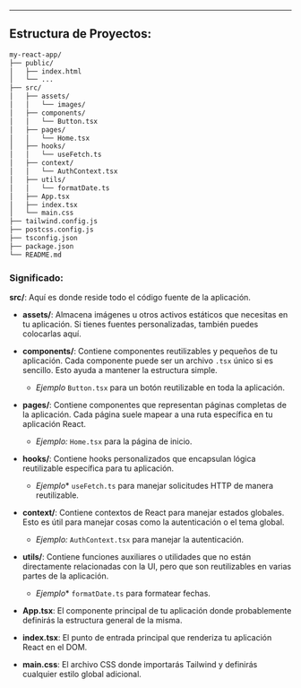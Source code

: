 
---
## Estructura de Proyectos:
```bash
my-react-app/
├── public/
│   ├── index.html
│   └── ...
├── src/
│   ├── assets/
│   │   └── images/
│   ├── components/
│   │   └── Button.tsx
│   ├── pages/
│   │   └── Home.tsx
│   ├── hooks/
│   │   └── useFetch.ts
│   ├── context/
│   │   └── AuthContext.tsx
│   ├── utils/
│   │   └── formatDate.ts
│   ├── App.tsx
│   ├── index.tsx
│   └── main.css
├── tailwind.config.js
├── postcss.config.js
├── tsconfig.json
├── package.json
└── README.md
```

### Significado:
**src/**: Aquí es donde reside todo el código fuente de la aplicación.

- **assets/**: Almacena imágenes u otros activos estáticos que necesitas en tu aplicación. Si tienes fuentes personalizadas, también puedes colocarlas aquí.
    
- **components/**: Contiene componentes reutilizables y pequeños de tu aplicación. Cada componente puede ser un archivo `.tsx` único si es sencillo. Esto ayuda a mantener la estructura simple.
    - *Ejemplo* `Button.tsx` para un botón reutilizable en toda la aplicación.
	
- **pages/**: Contiene componentes que representan páginas completas de la aplicación. Cada página suele mapear a una ruta específica en tu aplicación React.
    
    - *Ejemplo:* `Home.tsx` para la página de inicio.
- **hooks/**: Contiene hooks personalizados que encapsulan lógica reutilizable específica para tu aplicación.
    - *Ejemplo** `useFetch.ts` para manejar solicitudes HTTP de manera reutilizable.
	
- **context/**: Contiene contextos de React para manejar estados globales. Esto es útil para manejar cosas como la autenticación o el tema global.
    - *Ejemplo:* `AuthContext.tsx` para manejar la autenticación.
	
- **utils/**: Contiene funciones auxiliares o utilidades que no están directamente relacionadas con la UI, pero que son reutilizables en varias partes de la aplicación.
    - *Ejemplo** `formatDate.ts` para formatear fechas.
- **App.tsx**: El componente principal de tu aplicación donde probablemente definirás la estructura general de la misma.
    
- **index.tsx**: El punto de entrada principal que renderiza tu aplicación React en el DOM.

- **main.css**: El archivo CSS donde importarás Tailwind y definirás cualquier estilo global adicional.